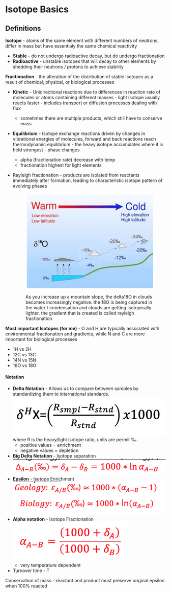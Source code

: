 # Isotope Basics

## Definitions&#x20;

**Isotope** - atoms of the same element with different numbers of neutrons, differ in mass but have essentialy the same chemical reactivity&#x20;

* **Stable** - do not undergo radioactive decay, but do undergo fractionation&#x20;
* **Radioactive** - unstable isotopes that will decay to other elements by shedding their neutrons / protons to achieve stability&#x20;

**Fractionation** - the alteration of the distribution of stable isotopes as a result of chemical, physical, or biological processes

* **Kinetic** - Unidirectional reactions due to differences in reaction rate of molecules or atoms containing different masses - light isotope usually reacts faster - includes transport or diffusion processes dealing with flux&#x20;
  * sometimes there are multiple products, which still have to conserve mass&#x20;
* **Equilibrium** - Isotope exchange reactions driven by changes in vibrational energies of molecules, forward and back reactions reach thermodynamic equilibrium - the heavy isotope accumulates where it is held strongest - phase changes
  * alpha (fractionation rate) decrease with temp&#x20;
  * fractionation highest for light elements&#x20;
*   Rayleigh fractionation - products are isolated from reactants immediately after formation, leading to characteristic isotope pattern of evolving phases

    <figure><img src="../../.gitbook/assets/Screen Shot 2023-03-29 at 5.27.56 PM.png" alt=""><figcaption><p>As you increase up a mountain slope, the delta18O in clouds becomes increasingly negative. the 18O is being captured in the water / condensation and clouds are getting isotopically lighter. the gradient that is created is called rayleigh fractionation </p></figcaption></figure>

**Most important Isotopes (for me)** - O and H are typically associated with environmental fractionation and gradients, while N and C are more important for biological processes&#x20;

* 1H vs 2H
* 12C vs 13C
* 14N vs 15N
* 16O vs 18O

#### Notation

* **Delta Notation** - Allows us to compare between samples by standardizing them to international standards. <img src="../../.gitbook/assets/Screen Shot 2023-03-29 at 5.08.43 PM.png" alt="" data-size="line"> where R is the heavy/light isotope ratio, units are permil ‰.&#x20;
  * positive values = enrichment&#x20;
  * negative values = depletion&#x20;
* **Big Delta Notation** - Isotope separation <img src="../../.gitbook/assets/Screen Shot 2023-03-29 at 5.17.12 PM.png" alt="" data-size="line">
* **Epsilon** - Isotope Enrichment <img src="../../.gitbook/assets/Screen Shot 2023-03-29 at 5.19.19 PM.png" alt="" data-size="line">
* **Alpha notation** - Isotope Fractionation <img src="../../.gitbook/assets/Screen Shot 2023-03-29 at 5.16.24 PM.png" alt="" data-size="line">
  * very temperature dependent&#x20;
* Turnover time - T&#x20;





Conservation of mass - reactant and product must preserve original epsilon when 100% reacted&#x20;
